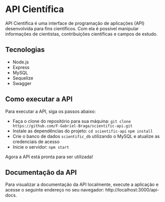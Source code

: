 # API Científica

API Científica é uma interface de programação de aplicações (API) desenvolvida para fins científicos.
Com ela é possível manipular informações de cientistas, contribuições científicas e campos de estudo.

## Tecnologias
* Node.js
* Express
* MySQL
* Sequelize
* Swagger

## Como executar a API
Para executar a API, siga os passos abaixo:
* Faça o clone do repositório para sua máquina: `git clone https://github.com/F-Gabriel-Braga/scientific-api.git`
* Instale as dependências do projeto: `cd scientific-api` `npm install`
* Crie o banco de dados `scientific_db` utilizando o MySQL e atualize as credenciais de acesso
* Inicie o servidor: `npm start`

Agora a API está pronta para ser utilizada!

## Documentação da API
Para visualizar a documentação da API localmente, execute a aplicação e acesse o seguinte endereço no seu navegador: http://localhost:3000/api-docs.
